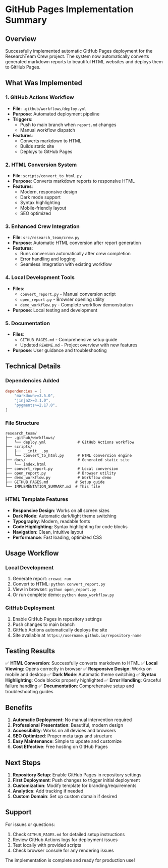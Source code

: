 # GitHub Pages Implementation Summary

## Overview

Successfully implemented automatic GitHub Pages deployment for the ResearchTeam Crew project. The system now automatically converts generated markdown reports to beautiful HTML websites and deploys them to GitHub Pages.

## What Was Implemented

### 1. GitHub Actions Workflow
- **File**: `.github/workflows/deploy.yml`
- **Purpose**: Automated deployment pipeline
- **Triggers**: 
  - Push to main branch when `report.md` changes
  - Manual workflow dispatch
- **Features**:
  - Converts markdown to HTML
  - Builds static site
  - Deploys to GitHub Pages

### 2. HTML Conversion System
- **File**: `scripts/convert_to_html.py`
- **Purpose**: Converts markdown reports to responsive HTML
- **Features**:
  - Modern, responsive design
  - Dark mode support
  - Syntax highlighting
  - Mobile-friendly layout
  - SEO optimized

### 3. Enhanced Crew Integration
- **File**: `src/research_team/crew.py`
- **Purpose**: Automatic HTML conversion after report generation
- **Features**:
  - Runs conversion automatically after crew completion
  - Error handling and logging
  - Seamless integration with existing workflow

### 4. Local Development Tools
- **Files**: 
  - `convert_report.py` - Manual conversion script
  - `open_report.py` - Browser opening utility
  - `demo_workflow.py` - Complete workflow demonstration
- **Purpose**: Local testing and development

### 5. Documentation
- **Files**:
  - `GITHUB_PAGES.md` - Comprehensive setup guide
  - Updated `README.md` - Project overview with new features
- **Purpose**: User guidance and troubleshooting

## Technical Details

### Dependencies Added
```toml
dependencies = [
    "markdown>=3.5.0",
    "jinja2>=3.1.0", 
    "pygments>=2.17.0",
]
```

### File Structure
```
research_team/
├── .github/workflows/
│   └── deploy.yml              # GitHub Actions workflow
├── scripts/
│   ├── __init__.py
│   └── convert_to_html.py      # HTML conversion engine
├── docs/                       # Generated static site
│   └── index.html
├── convert_report.py           # Local conversion
├── open_report.py              # Browser utility
├── demo_workflow.py            # Workflow demo
├── GITHUB_PAGES.md            # Setup guide
└── IMPLEMENTATION_SUMMARY.md  # This file
```

### HTML Template Features
- **Responsive Design**: Works on all screen sizes
- **Dark Mode**: Automatic dark/light theme switching
- **Typography**: Modern, readable fonts
- **Code Highlighting**: Syntax highlighting for code blocks
- **Navigation**: Clean, intuitive layout
- **Performance**: Fast loading, optimized CSS

## Usage Workflow

### Local Development
1. Generate report: `crewai run`
2. Convert to HTML: `python convert_report.py`
3. View in browser: `python open_report.py`
4. Or run complete demo: `python demo_workflow.py`

### GitHub Deployment
1. Enable GitHub Pages in repository settings
2. Push changes to main branch
3. GitHub Actions automatically deploys the site
4. Site available at `https://username.github.io/repository-name`

## Testing Results

✅ **HTML Conversion**: Successfully converts markdown to HTML
✅ **Local Viewing**: Opens correctly in browser
✅ **Responsive Design**: Works on mobile and desktop
✅ **Dark Mode**: Automatic theme switching
✅ **Syntax Highlighting**: Code blocks properly highlighted
✅ **Error Handling**: Graceful failure handling
✅ **Documentation**: Comprehensive setup and troubleshooting guides

## Benefits

1. **Automatic Deployment**: No manual intervention required
2. **Professional Presentation**: Beautiful, modern design
3. **Accessibility**: Works on all devices and browsers
4. **SEO Optimized**: Proper meta tags and structure
5. **Easy Maintenance**: Simple to update and customize
6. **Cost Effective**: Free hosting on GitHub Pages

## Next Steps

1. **Repository Setup**: Enable GitHub Pages in repository settings
2. **First Deployment**: Push changes to trigger initial deployment
3. **Customization**: Modify template for branding/requirements
4. **Analytics**: Add tracking if needed
5. **Custom Domain**: Set up custom domain if desired

## Support

For issues or questions:
1. Check `GITHUB_PAGES.md` for detailed setup instructions
2. Review GitHub Actions logs for deployment issues
3. Test locally with provided scripts
4. Check browser console for any rendering issues

The implementation is complete and ready for production use!
